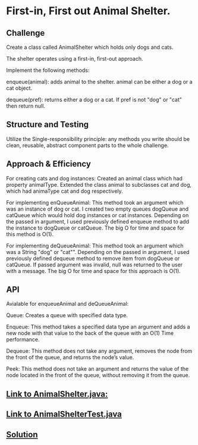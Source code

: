 # First-in, First out Animal Shelter.


## Challenge
Create a class called AnimalShelter which holds only dogs and cats.

The shelter operates using a first-in, first-out approach.


 Implement the following methods:

 enqueue(animal): adds animal to the shelter. animal can be either a dog or a cat object.

 dequeue(pref): returns either a dog or a cat. If pref is not "dog" or "cat" then return null.

## Structure and Testing
Utilize the Single-responsibility principle: any methods you write should be clean, reusable, abstract component parts to the whole challenge.


## Approach & Efficiency

For creating cats and dog instances:
  Created an animal class which had property animalType.
  Extended the class animal to subclasses cat and dog, which had animaType cat and dog respectively.


For implementing enQueueAnimal:
  This method took an argument which was an instance of dog or cat.
  I created two empty queues dogQueue and catQueue which would hold dog instances or cat instances.
  Depending on the passed in argument, I used previously defined enqueue method to add the instance to dogQueue or catQueue.
  The big O for time and space for this method is O(1).


For implementing deQueueAnimal:
  This method took an argument which was a String "dog" or "cat"".
  Depending on the passed in argument, I used previously defined dequeue method to remove item from dogQueue or catQueue.
  If passed argument was invalid, null was returned to the user with a message.
  The big O for time and space for this approach is O(1).


## API


Avialable for enqueueAnimal and deQueueAnimal:

  Queue: Creates a queue with specified data type.

  Enqueue: This method takes a specified data type an argument and adds a new node with that value to the back of the queue with an O(1) Time performance.

  Dequeue: This method does not take any argument, removes the node from the front of the queue, and returns the node’s value.

  Peek: This method does not take an argument and returns the value of the node located in the front of the queue, without removing it from the queue.



## [Link to AnimalShelter.java:](https://github.com/sadhikari07/data-structures-and-algorithms/blob/master/java401_code_challenges/src/main/java/java401_code_challenges/fifoAnimalShelter/AnimalShelter.java)

## [Link to AnimalShelterTest.java](https://github.com/sadhikari07/data-structures-and-algorithms/blob/master/java401_code_challenges/src/test/java/java401_code_challenges/fifoAnimalShelter/AnimalShelterTest.java)


## [Solution](https://raw.githubusercontent.com/sadhikari07/data-structures-and-algorithms/master/java401_code_challenges/assets/animalShelter.jpg)
